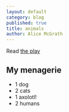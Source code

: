 ```yaml
---
layout: default
category: blog
published: true
title: animals
author: Alice McGrath
---
```


Read [the play](/playtext)

## My menagerie

- 1 dog
- 2 cats
- 1 axolotl!
- 2 humans
